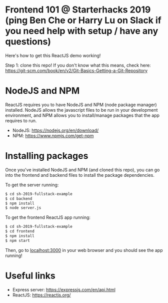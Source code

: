 # Frontend 101 @ Starterhacks 2019 (ping Ben Che or Harry Lu on Slack if you need help with setup / have any questions)

Here's how to get this ReactJS demo working!

Step 1: clone this repo!
If you don't know what this means, check here: https://git-scm.com/book/en/v2/Git-Basics-Getting-a-Git-Repository


# NodeJS and NPM

ReactJS requires you to have NodeJS and NPM (node package manager) installed. NodeJS allows the javascript files to be run in your development environment, and NPM allows you to install/manage packages that the app requires to run.
  - NodeJS: https://nodejs.org/en/download/
  - NPM: https://www.npmjs.com/get-npm

# Installing packages 

Once you've installed NodeJS and NPM (and cloned this repo), you can go into the frontend and backend files to install the package dependencies.

To get the server running:

```sh
$ cd sh-2019-fullstack-example
$ cd backend
$ npm install
$ node server.js
```

To get the frontend ReactJS app running:

```sh
$ cd sh-2019-fullstack-example
$ cd frontend
$ npm install
$ npm start
```

Then, go to [localhost:3000](http://localhost:3000) in your web browser and you should see the app running!

# Useful links

- Express server: https://expressjs.com/en/api.html
- ReactJS: https://reactjs.org/